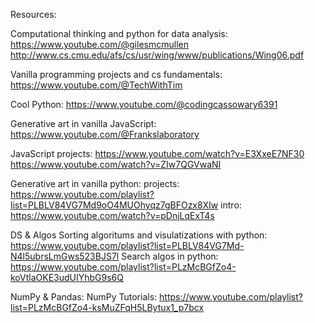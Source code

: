 Resources:

Computational thinking and python for data analysis:
https://www.youtube.com/@gilesmcmullen 
http://www.cs.cmu.edu/afs/cs/usr/wing/www/publications/Wing06.pdf

Vanilla programming projects and cs fundamentals:
https://www.youtube.com/@TechWithTim

Cool Python:
https://www.youtube.com/@codingcassowary6391

Generative art in vanilla JavaScript:
https://www.youtube.com/@Frankslaboratory

JavaScript projects:
https://www.youtube.com/watch?v=E3XxeE7NF30
https://www.youtube.com/watch?v=ZIw7QGVwaNI

Generative art in vanilla python:
projects:
https://www.youtube.com/playlist?list=PLBLV84VG7Md9oO4MUOhyqz7gBFOzx8XIw
intro:
https://www.youtube.com/watch?v=pDnjLqExT4s

DS & Algos
Sorting algoritums and visulatizations with python:
https://www.youtube.com/playlist?list=PLBLV84VG7Md-N4l5ubrsLmGws523BJS7l
Search algos in python:
https://www.youtube.com/playlist?list=PLzMcBGfZo4-koVtlaOKE3udUIYhbG9s6Q

NumPy & Pandas:
NumPy Tutorials:
https://www.youtube.com/playlist?list=PLzMcBGfZo4-ksMuZFqH5LBytux1_p7bcx
